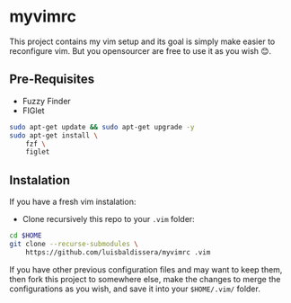 # myvimrc

This project contains my vim setup and its goal is simply make easier to reconfigure vim. But you opensourcer are free to use it as you wish 😊.

## Pre-Requisites

* Fuzzy Finder
* FIGlet

```sh
sudo apt-get update && sudo apt-get upgrade -y
sudo apt-get install \
    fzf \
    figlet
```

## Instalation

If you have a fresh vim instalation:

* Clone recursively this repo to your `.vim` folder:

```sh
cd $HOME
git clone --recurse-submodules \
    https://github.com/luisbaldissera/myvimrc .vim
```

If you have other previous configuration files and may want to keep them, then fork this project to somewhere else, make the changes to merge the configurations as you wish, and save it into your `$HOME/.vim/` folder.
